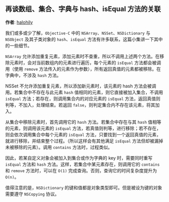 ## 再谈数组、集合、字典与 hash、isEqual 方法的关联

**作者**: [halohily](https://weibo.com/halohily)

我们或多或少了解，`Objective-C` 中的 `NSArray`、`NSSet`、`NSDictionary` 与 `NSObject` 及其子类对象的 `hash`、`isEqual` 方法有许多联系，这篇小集讲一下其中的一些细节。

`NSArray` 允许添加重复元素，添加元素时不查重，所以不调用上述两个方法。在移除元素时，会对当前数组内的元素进行遍历，每个元素的 `isEqual` 方法都会被调用（使用 `remove` 方法传入的元素作为参数），所有返回真值的元素都被移除。在字典中，不涉及 `hash` 方法。

NSSet 不允许添加重复元素，所以添加新元素时，该元素的 hash 方法会被调用。若集合中不存在与此元素 `hash` 值相同的元素，则它直接被加入集合，不调用 `isEqual` 方法；若存在，则调用集合内的对应元素的 `isEqual` 方法，返回真值则判等，不加入，处理结束。若返回 `false`，则判定集合内不存在该元素，将其加入。

从集合中移除元素时，首先调用它的 `hash` 方法。若集合中存在与其 `hash` 值相等的元素，则调用该元素的 `isEqual` 方法，若真值则判等，进行移除；若不存在，则会依次调用集合中每个元素的 `isEqual` 方法，只要找到一个返回真值的元素，就进行移除，并结束整个过程。（所以这样会有其他满足 `isEqual` 方法但却被漏掉未被移除的元素）。调用 `contains` 方法时，过程类似。

因此，若某自定义对象会被加入到集合或作为字典的 key 时，需要同时重写 `isEqual` 方法和 `hash` 方法。这样，若集合中某元素存在，则调用它的 `contains` 和 `remove` 方法时，可以在 `O(1)` 完成查询。否则，查询它的时间复杂度提升为 `O(n)`。

值得注意的是，`NSDictionary` 的键和值都是对象类型即可。但是被设为键的对象需要遵守 `NSCopying` 协议。

